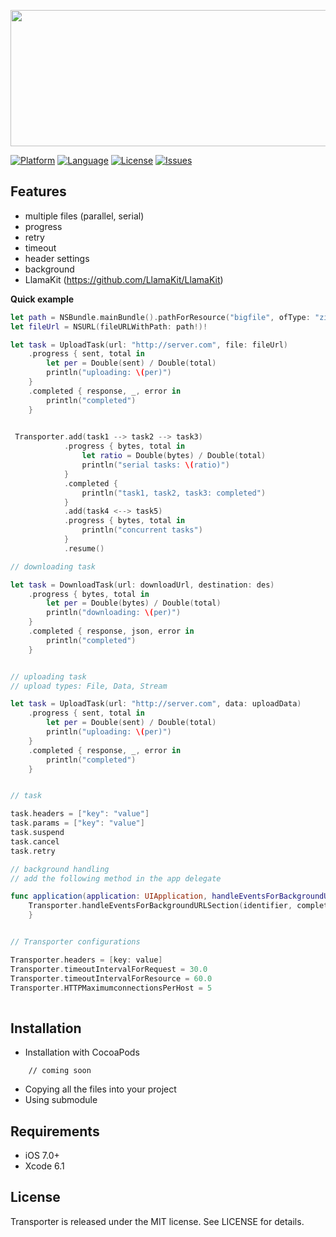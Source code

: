 <p align="center">
<img style="-webkit-user-select: none;" src="https://dl.dropboxusercontent.com/u/8556646/transporter.png" width="700" height="218">
</p>

[![Platform](http://img.shields.io/badge/platform-ios-blue.svg?style=flat
)](https://developer.apple.com/iphone/index.action)
[![Language](http://img.shields.io/badge/language-swift-brightgreen.svg?style=flat
)](https://developer.apple.com/swift)
[![License](http://img.shields.io/badge/license-MIT-lightgrey.svg?style=flat
)](http://mit-license.org)
[![Issues](https://img.shields.io/github/issues/nghialv/Transporter.svg?style=flat
)](https://github.com/nghialv/Transporter/issues?state=open)




Features
-----

- multiple files (parallel, serial)
- progress
- retry
- timeout
- header settings
- background
- LlamaKit (https://github.com/LlamaKit/LlamaKit)


**Quick example**

``` swift
let path = NSBundle.mainBundle().pathForResource("bigfile", ofType: "zip")
let fileUrl = NSURL(fileURLWithPath: path!)!

let task = UploadTask(url: "http://server.com", file: fileUrl)
	.progress { sent, total in
		let per = Double(sent) / Double(total)
		println("uploading: \(per)")
	}
	.completed { response, _, error in
		println("completed")
	}

 
 Transporter.add(task1 --> task2 --> task3)
            .progress { bytes, total in
                let ratio = Double(bytes) / Double(total)
                println("serial tasks: \(ratio)")
            }
            .completed {
                println("task1, task2, task3: completed")
            }
            .add(task4 <--> task5)
            .progress { bytes, total in
                println("concurrent tasks")
            }
            .resume()

```

``` swift
// downloading task

let task = DownloadTask(url: downloadUrl, destination: des)
	.progress { bytes, total in
		let per = Double(bytes) / Double(total)
		println("downloading: \(per)")
	}
	.completed { response, json, error in
		println("completed")
	}


// uploading task
// upload types: File, Data, Stream

let task = UploadTask(url: "http://server.com", data: uploadData)
	.progress { sent, total in
		let per = Double(sent) / Double(total)
		println("uploading: \(per)")
	}
	.completed { response, _, error in
		println("completed")
	}


// task

task.headers = ["key": "value"]
task.params = ["key": "value"]
task.suspend
task.cancel
task.retry

// background handling
// add the following method in the app delegate

func application(application: UIApplication, handleEventsForBackgroundURLSession identifier: String, completionHandler: () -> Void) {
	Transporter.handleEventsForBackgroundURLSection(identifier, completionHandler: completionHandler)
    }


// Transporter configurations

Transporter.headers = [key: value]
Transporter.timeoutIntervalForRequest = 30.0
Transporter.timeoutIntervalForResource = 60.0
Transporter.HTTPMaximumconnectionsPerHost = 5
			
```


Installation
-----
* Installation with CocoaPods

```
	// coming soon
```

* Copying all the files into your project
* Using submodule

Requirements
-----
- iOS 7.0+
- Xcode 6.1

License
-----

Transporter is released under the MIT license. See LICENSE for details.
